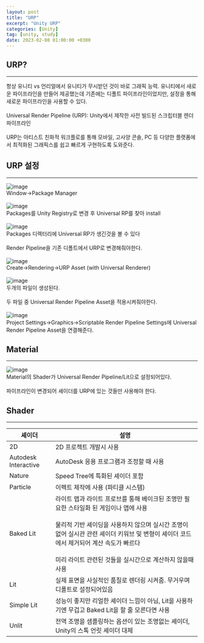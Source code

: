 ```yaml
---
layout: post
title: "URP"
excerpt: "Unity URP"
categories: [Unity]
tag: [unity, study]
date: 2023-02-08 01:00:00 +0300
---
```


## URP?
---
항상 유니티 vs 언리얼에서 유니티가 무시받던 것이 바로 그래픽 능력. 유니티에서 새로운 파이프라인을 만들어 제공했는데 기존에는 디폴트 파이프라인이었지만, 설정을 통해 새로운 파이프라인을 사용할 수 있다.<br><br>
Universal Render Pipeline (URP): Unity에서 제작한 사전 빌드된 스크립터블 렌더 파이프라인<br><br>
URP는 아티스트 친화적 워크플로를 통해 모바일, 고사양 콘솔, PC 등 다양한 플랫폼에서 최적화된 그래픽스를 쉽고 빠르게 구현하도록 도와준다.

## URP 설정
---
![image](/assets/img/Unity/URP_1.png)<br>
Window→Package Manager<br><br>
![image](/assets/img/Unity/URP_2.png)<br>
Packages를 Unity Registry로 변경 후 Universal RP를 찾아 install<br><br>
![image](/assets/img/Unity/URP_3.png)<br>
Packages 디렉터리에 Universal RP가 생긴것을 볼 수 있다<br><br>
Render Pipeline을 기존 디폴트에서 URP로 변경해줘야한다.<br><br>
![image](/assets/img/Unity/URP_4.png)<br>
Create→Rendering→URP Asset (with Universal Renderer)<br><br>
![image](/assets/img/Unity/URP_5.png)<br>
두개의 파일이 생성된다.<br><br>
두 파일 중 Universal Render Pipeline Asset을 적용시켜줘야한다.<br><br>
![image](/assets/img/Unity/URP_6.png)<br>
Project Settings→Graphics→Scriptable Render Pipeline Settings에 Universal Render Pipeline Asset을 연결해준다.

## Material
---
![image](/assets/img/Unity/URP_7.png)<br>
Material의 Shader가 Universal Render Pipeline/Lit으로 설정되어있다.<br><br>
파이프라인이 변경되어 셰이더를 URP에 있는 것들만 사용해야 한다.

## Shader
---

| 셰이더 | 설명 |
| --- | --- |
| 2D | 2D 프로젝트 개발시 사용 |
| Autodesk Interactive | AutoDesk 응용 프로그램과 조정할 때 사용 |
| Nature | Speed Tree에 특화된 셰이더 포함 |
| Particle | 이펙트 제작에 사용 (파티클 시스템) |
| Baked Lit | 라이트 맵과 라이트 프로브를 통해 베이크된 조명만 필요한 스타일화 된 게임이나 앱에 사용<br><br>물리적 기반 셰이딩을 사용하지 않으며 실시간 조명이 없어 실시관 관련 셰이더 키워브 및 변형이 셰이더 코드에서 제거되어 계산 속도가 빠르다<br><br>미리 라이트 관련된 것들을 실시간으로 계산하지 않을때 사용 |
| Lit | 실제 표면을 사실적인 품질로 렌더링 시켜줌. 무거우며 디폴트로 설정되어있음 |
| Simple Lit | 성능이 좋지만 리얼한 셰이더 느낌이 아님, Lit을 사용하기엔 무겁고 Baked Lit을 할 줄 모른다면 사용 |
| Unlit | 전역 조명을 샘플링하는 옵션이 있는 조명없는 셰이더, Unity의 스톡 언릿 셰이더 대체 |